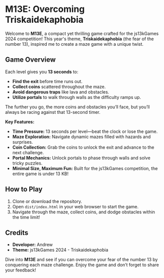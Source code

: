 # **M13E: Overcoming Triskaidekaphobia**

Welcome to **M13E**, a compact yet thrilling game crafted for the js13kGames 2024 competition! This year's theme, **Triskaidekaphobia** (the fear of the number 13), inspired me to create a maze game with a unique twist.

## **Game Overview**

Each level gives you **13 seconds** to:
- **Find the exit** before time runs out.
- **Collect coins** scattered throughout the maze.
- **Avoid dangerous traps** like lava and obstacles.
- **Utilize portals** to walk through walls as the difficulty ramps up.

The further you go, the more coins and obstacles you’ll face, but you’ll always be racing against that 13-second timer.

**Key Features:**
- **Time Pressure:** 13 seconds per level—beat the clock or lose the game.
- **Maze Exploration:** Navigate dynamic mazes filled with hazards and surprises.
- **Coin Collection:** Grab the coins to unlock the exit and advance to the next challenge.
- **Portal Mechanics:** Unlock portals to phase through walls and solve tricky puzzles.
- **Minimal Size, Maximum Fun:** Built for the js13kGames competition, the entire game is under 13 KB!

## **How to Play**

1. Clone or download the repository.
2. Open `dist/index.html` in your web browser to start the game.
3. Navigate through the maze, collect coins, and dodge obstacles within the time limit!

## **Credits**

- **Developer:** Andrew
- **Theme:** js13kGames 2024 - Triskaidekaphobia

Dive into **M13E** and see if you can overcome your fear of the number 13 by conquering each maze challenge. Enjoy the game and don’t forget to share your feedback!